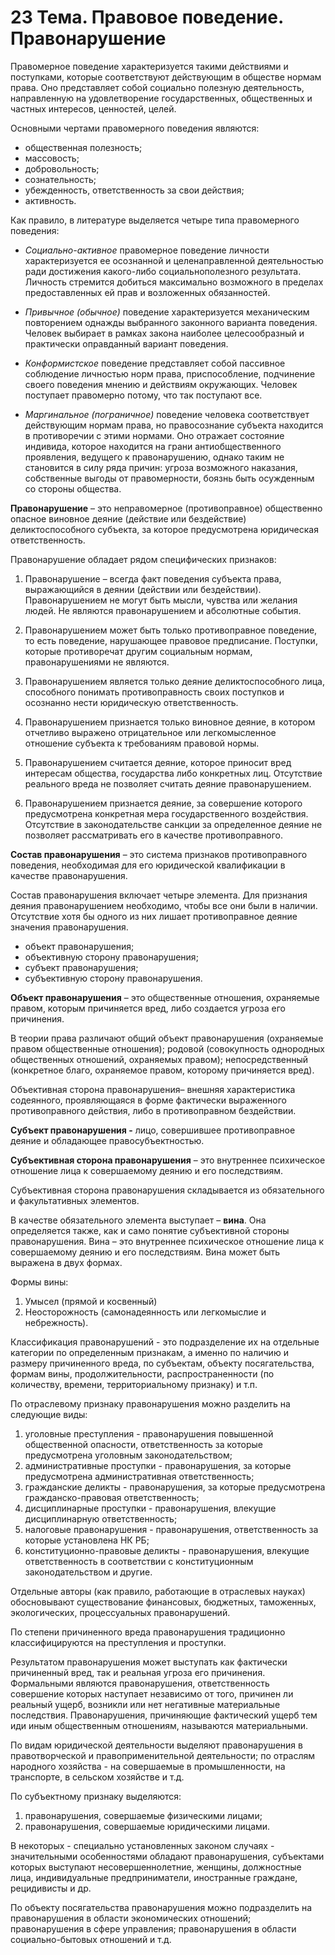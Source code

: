 # 23 Тема. Правовое поведение. Правонарушение

Правомерное поведение характеризуется такими действиями и поступками, которые соответствуют действующим в обществе нормам права. Оно представляет собой социально полезную деятельность, направленную на удовлетворение государственных, общественных и частных интересов, ценностей, целей.

Основными чертами правомерного поведения являются:

- общественная полезность;
- массовость;
- добровольность;
- сознательность;
- убежденность, ответственность за свои действия;
- активность.

Как правило, в литературе выделяется четыре типа правомерного поведения:

- _Социально-активное_ правомерное поведение личности характеризуется ее осознанной и целенаправленной деятельностью ради достижения какого-либо социальнополезного результата. Личность стремится добиться максимально возможного в пределах предоставленных ей прав и возложенных обязанностей.

- _Привычное (обычное)_ поведение характеризуется механическим повторением однажды выбранного законного варианта поведения. Человек выбирает в рамках закона наиболее целесообразный и практически оправданный вариант поведения.

- _Конформистское_ поведение представляет собой пассивное соблюдение личностью норм права, приспособление, подчинение своего поведения мнению и действиям окружающих. Человек поступает правомерно потому, что так поступают все.

- _Маргинальное (пограничное)_ поведение человека соответствует действующим нормам права, но правосознание субъекта находится в противоречии с этими нормами. Оно отражает состояние индивида, которое находится на грани антиобщественного проявления, ведущего к правонарушению, однако таким не становится в силу ряда причин: угроза возможного наказания, собственные выгоды от правомерности, боязнь быть осужденным со стороны общества.

**Правонарушение** – это неправомерное (противоправное) общественно опасное виновное деяние (действие или бездействие) деликтоспособного субъекта, за которое предусмотрена юридическая ответственность.

Правонарушение обладает рядом специфических признаков:

1. Правонарушение – всегда факт поведения субъекта права, выражающийся в деянии (действии или бездействии). Правонарушением не могут быть мысли, чувства или желания людей. Не являются правонарушением и абсолютные события.

2. Правонарушением может быть только противоправное поведение, то есть поведение, нарушающее правовое предписание. Поступки, которые противоречат другим социальным нормам, правонарушениями не являются.

3. Правонарушением является только деяние деликтоспособного лица, способного понимать противоправность своих поступков и осознанно нести юридическую ответственность.

4. Правонарушением признается только виновное деяние, в котором отчетливо выражено отрицательное или легкомысленное отношение субъекта к требованиям правовой нормы.

5. Правонарушением считается деяние, которое приносит вред интересам общества, государства либо конкретных лиц. Отсутствие реального вреда не позволяет считать деяние правонарушением.

6. Правонарушением признается деяние, за совершение которого предусмотрена конкретная мера государственного воздействия. Отсутствие в законодательстве санкции за определенное деяние не позволяет рассматривать его в качестве противоправного.

**Состав правонарушения** – это система признаков противоправного поведения, необходимая для его юридической квалификации в качестве правонарушения.

Состав правонарушения включает четыре элемента. Для признания деяния правонарушением необходимо, чтобы все они были в наличии. Отсутствие хотя бы одного из них лишает противоправное деяние значения правонарушения.

- объект правонарушения;
- объективную сторону правонарушения;
- субъект правонарушения;
- субъективную сторону правонарушения.

**Объект правонарушения** – это общественные отношения, охраняемые правом, которым причиняется вред, либо создается угроза его причинения.

В теории права различают общий объект правонарушения (охраняемые правом общественные отношения); родовой (совокупность однородных общественных отношений, охраняемых правом); непосредственный (конкретное благо, охраняемое правом, которому причиняется вред).

Объективная сторона правонарушения– внешняя характеристика содеянного, проявляющаяся в форме фактически выраженного противоправного действия, либо в противоправном бездействии.

**Субъект правонарушения -** лицо, совершившее противоправное деяние и обладающее правосубъектностью.

**Субъективная сторона правонарушения** – это внутреннее психическое отношение лица к совершаемому деянию и его последствиям.

Субъективная сторона правонарушения складывается из обязательного и факультативных элементов.

В качестве обязательного элемента выступает – **вина**. Она определяется также, как и само понятие субъективной стороны правонарушения.
Вина – это внутреннее психическое отношение лица к совершаемому деянию и его последствиям.
Вина может быть выражена в двух формах.

Формы вины:

1. Умысел (прямой и косвенный)
2. Неосторожность (самонадеянность или легкомыслие и небрежность).

Классификация правонарушений - это подразделение их на отдельные категории по определенным признакам, а именно по наличию и размеру причиненного вреда, по субъектам, объекту посягательства, формам вины, продолжительности, распространенности (по количеству, времени, территориальному признаку) и т.п.

По отраслевому признаку правонарушения можно разделить на следующие виды:

1. уголовные преступления - правонарушения повышенной общественной опасности, ответственность за которые предусмотрена уголовным законодательством;
2. административные проступки - правонарушения, за которые предусмотрена административная ответственность;
3. гражданские деликты - правонарушения, за которые предусмотрена гражданско-правовая ответственность;
4. дисциплинарные проступки - правонарушения, влекущие дисциплинарную ответственность;
5. налоговые правонарушения - правонарушения, ответственность за которые установлена НК РБ;
6. конституционно-правовые деликты - правонарушения, влекущие ответственность в соответствии с конституционным законодательством и другие.

Отдельные авторы (как правило, работающие в отраслевых науках) обосновывают существование финансовых, бюджетных, таможенных, экологических, процессуальных правонарушений.

По степени причиненного вреда правонарушения традиционно классифицируются на преступления и проступки.

Результатом правонарушения может выступать как фактически причиненный вред, так и реальная угроза его причинения. Формальными являются правонарушения, ответственность совершение которых наступает независимо от того, причинен ли реальный ущерб, возникли или нет негативные материальные последствия. Правонарушения, причиняющие фактический ущерб тем иди иным общественным отношениям, называются материальными.

По видам юридической деятельности выделяют правонарушения в правотворческой и правоприменительной деятельности; по отраслям народного хозяйства - на совершаемые в промышленности, на транспорте, в сельском хозяйстве и т.д.

По субъектному признаку выделяются:

1. правонарушения, совершаемые физическими лицами;
2. правонарушения, совершаемые юридическими лицами.

В некоторых - специально установленных законом случаях - значительными особенностями обладают правонарушения, субъектами которых выступают несовершеннолетние, женщины, должностные лица, индивидуальные предприниматели, иностранные граждане, рецидивисты и др.

По объекту посягательства правонарушения можно подразделить на правонарушения в области экономических отношений; правонарушения в сфере управления; правонарушения в области социально-бытовых отношений и т.д.
